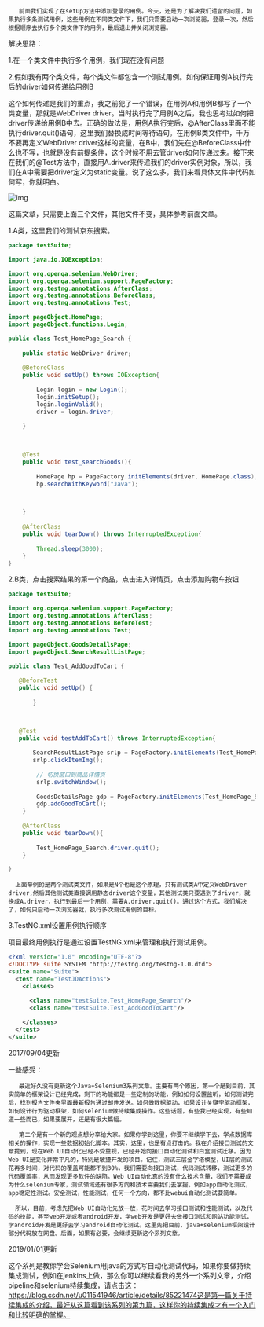        前面我们实现了在setUp方法中添加登录的用例。今天，还是为了解决我们遗留的问题，如果执行多条测试用例，这些用例在不同类文件下，我们只需要启动一次浏览器，登录一次，然后根据顺序去执行多个类文件下的用例，最后退出并关闭浏览器。

解决思路：

1.在一个类文件中执行多个用例，我们现在没有问题

2.假如我有两个类文件，每个类文件都包含一个测试用例。如何保证用例A执行完后的driver如何传递给用例B

这个如何传递是我们的重点，我之前犯了一个错误，在用例A和用例B都写了一个类变量，那就是WebDriver driver。当时执行完了用例A之后，我也思考过如何把driver传递给用例B中去。正确的做法是，用例A执行完后，@AfterClass里面不能执行driver.quit()语句，这里我们替换成时间等待语句。在用例B类文件中，千万不要再定义WebDriver driver这样的变量，在B中，我们先在@BeforeClass中什么也不写，也就是没有前提条件，这个时候不用去管driver如何传递过来。接下来在我们的@Test方法中，直接用A.driver来传递我们的driver实例对象，所以，我们在A中需要把driver定义为static变量。说了这么多，我们来看具体文件中代码如何写，你就明白。

![img](https://img-blog.csdn.net/20170818224208323?watermark/2/text/aHR0cDovL2Jsb2cuY3Nkbi5uZXQvdTAxMTU0MTk0Ng==/font/5a6L5L2T/fontsize/400/fill/I0JBQkFCMA==/dissolve/70/gravity/Center)

这篇文章，只需要上面三个文件，其他文件不变，具体参考前面文章。

1.A类，这里我们的测试京东搜索。


```java
package testSuite;

import java.io.IOException;

import org.openqa.selenium.WebDriver;
import org.openqa.selenium.support.PageFactory;
import org.testng.annotations.AfterClass;
import org.testng.annotations.BeforeClass;
import org.testng.annotations.Test;

import pageObject.HomePage;
import pageObject.functions.Login;

public class Test_HomePage_Search {
	
	public static WebDriver driver;
	
	@BeforeClass
	public void setUp() throws IOException{
		
		Login login = new Login();
		login.initSetup();
		login.loginValid();
		driver = login.driver;
		
	}


	
	@Test
	public void test_searchGoods(){
		
		HomePage hp = PageFactory.initElements(driver, HomePage.class);
		hp.searchWithKeyword("Java");


		
	}
	
	@AfterClass
	public void tearDown() throws InterruptedException{
		
		Thread.sleep(3000);
	}
}
```
2.B类，点击搜索结果的第一个商品，点击进入详情页，点击添加购物车按钮

 


```java
package testSuite;

import org.openqa.selenium.support.PageFactory;
import org.testng.annotations.AfterClass;
import org.testng.annotations.BeforeTest;
import org.testng.annotations.Test;

import pageObject.GoodsDetailsPage;
import pageObject.SearchResultListPage;

public class Test_AddGoodToCart {
​	
​	@BeforeTest
​	public void setUp() {     
​	 
​	    }


​	
​	@Test
​	public void testAddToCart() throws InterruptedException{
​		
​		SearchResultListPage srlp = PageFactory.initElements(Test_HomePage_Search.driver, SearchResultListPage.class);
​		srlp.clickItemImg();
​		
		// 切换窗口到商品详情页
		srlp.switchWindow();
		
		GoodsDetailsPage gdp = PageFactory.initElements(Test_HomePage_Search.driver, GoodsDetailsPage.class);
		gdp.addGoodToCart();
	}
	
	@AfterClass
	public void tearDown(){
		
		Test_HomePage_Search.driver.quit();
	}

}
```

      上面举例的是两个测试类文件，如果是N个也是这个原理，只有测试类A中定义WebDriver driver,然后其他测试类直接调用静态driver这个变量，其他测试类只要遇到了driver，就换成A.driver，执行到最后一个用例，需要A.driver.quit()。通过这个方式，我们解决了，如何只启动一次浏览器就，执行多次测试用例的目标。

 








3.TestNG.xml设置用例执行顺序

项目最终用例执行是通过设置TestNG.xml来管理和执行测试用例。

```xml
<?xml version="1.0" encoding="UTF-8"?>
<!DOCTYPE suite SYSTEM "http://testng.org/testng-1.0.dtd">
<suite name="Suite">
  <test name="TestJDActions">
    <classes>

      <class name="testSuite.Test_HomePage_Search"/>
      <class name="testSuite.Test_AddGoodToCart"/>
      
    </classes>
  </test> 
</suite> 
```

2017/09/04更新

一些感受：

       最近好久没有更新这个Java+Selenium3系列文章。主要有两个原因，第一个是到目前，其实简单的框架设计已经完成，剩下的功能都是一些定制的功能，例如如何设置监听，如何测试完后，找到报告文件夹里面最新报告通过邮件发送。如何做数据驱动，如果设计关键字驱动框架，如何设计行为驱动框架，如何selenium做持续集成操作。这些话题，有些我已经实现，有些知道一些而已，如果要展开，还是有很大篇幅。
    
       第二个是有一个新的观点想分享给大家。如果你学到这里，你要不继续学下去，学点数据库相关的操作，实现一些数据初始化脚本。其实，这里，也是有点打击的。我在介绍接口测试的文章提到，现在Web UI自动化已经不受重视，已经开始向接口自动化测试和白盒测试迁移。因为Web UI是变化非常平凡的，特别是敏捷开发的项目。记住，测试三层金字塔模型，UI层的测试花再多时间，对代码的覆盖可能都不到30%，我们需要向接口测试，代码测试转移，测试更多的代码覆盖率，从而发现更多软件的缺陷。Web UI自动化真的没有什么技术含量，我们不需要成为什么selenium专家，测试领域还有很多方向和技术需要我们去掌握，例如app自动化测试，app稳定性测试。安全测试，性能测试，任何一个方向，都不比webui自动化测试要简单。
    
      所以，目前，考虑先把Web UI自动化先放一放，花时间去学习接口测试和性能测试，以及代码的技能，甚至web开发或者android开发，学web开发是更好去做接口测试和网站功能测试，学android开发是更好去学习android自动化测试。这里先把目前，java+selenium框架设计部分代码放在网盘。后面，如果有必要，会继续更新这个系列文章。

2019/01/01更新

这个系列是教你学会Selenium用java的方式写自动化测试代码，如果你要做持续集成测试，例如在jenkins上做，那么你可以继续看我的另外一个系列文章，介绍pipeline和selenium持续集成，请点击这：https://blog.csdn.net/u011541946/article/details/85221474这是第一篇关于持续集成的介绍，最好从这篇看到该系列的第九篇，这样你的持续集成才有一个入门和比较明确的掌握。
